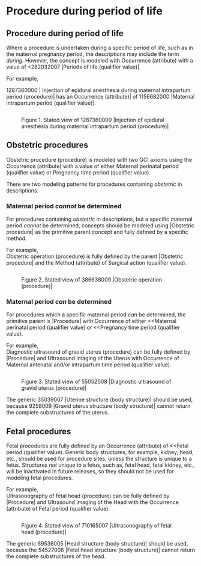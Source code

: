 # Procedure during period of life

## Procedure during period of life

Where a procedure is undertaken during a specific period of life, such as in the maternal pregnancy period, the descriptions may include the term _during._ However, the concept is modeled with Occurrence (attribute) with a value of <282032007 |Periods of life (qualifier value)|.

For example,

1287360000 | Injection of epidural anesthesia during maternal intrapartum period (procedure)| has an Occurrence (attribute)| of 1156682000 |Maternal intrapartum period (qualifier value)|.

<figure><img src="../../../procedure/images/202998742.png" alt=""><figcaption><p>Figure 1. Stated view of 1287360000 |Injection of epidural anesthesia during maternal intrapartum period (procedure)|</p></figcaption></figure>

## Obstetric procedures

Obstetric procedure (procedure) is modeled with two GCI axioms using the Occurrence (attribute) with a value of either Maternal perinatal period (qualifier value) or Pregnancy time period (qualifier value).

There are two modeling patterns for procedures containing _obstetric_ in descriptions.

### Maternal period _cannot_ be determined

For procedures containing _obstetric_ in descriptions, but a specific maternal period _cannot_ be determined, concepts should be modeled using |Obstetric procedure| as the primitive parent concept and fully defined by a specific method.

For example,\
Obstetric operation (procedure) is fully defined by the parent |Obstetric procedure| and the Method (attribute) of Surgical action (qualifier value).

<figure><img src="../../../procedure/images/202998739.png" alt=""><figcaption><p>Figure 2. Stated view of 386638009 |Obstetric operation (procedure)|</p></figcaption></figure>

### Maternal period _can_ be determined

For procedures which a specific maternal period _can_ be determined, the primitive parent is |Procedure| with Occurrence of either <\<Maternal perinatal period (qualifier value) or <\<Pregnancy time period (qualifier value).

For example,\
Diagnostic ultrasound of gravid uterus (procedure) can be fully defined by |Procedure| and Ultrasound imaging of the Uterus with Occurrence of Maternal antenatal and/or intrapartum time period (qualifier value).

<figure><img src="../../../procedure/images/202998740.png" alt=""><figcaption><p>Figure 3. Stated view of 55052008 |Diagnostic ultrasound of gravid uterus (procedure)|</p></figcaption></figure>

The generic 35039007 |Uterine structure (body structure)| should be used, because 9258009 |Gravid uterus structure (body structure)| cannot return the complete substructures of the uterus.

## Fetal procedures

Fetal procedures are fully defined by an Occurrence (attribute) of <\<Fetal period (qualifier value). Generic body structures, for example, kidney, head, etc., should be used for procedure sites, unless the structure is unique to a fetus. Structures _not_ unique to a fetus, such as, fetal head, fetal kidney, etc., will be inactivated in future releases, so they should not be used for modeling fetal procedures.

For example,\
Ultrasonography of fetal head (procedure) can be fully defined by |Procedure| and Ultrasound imaging of the Head with the Occurrence (attribute) of Fetal period (qualifier value).

<figure><img src="../../../procedure/images/202998741.png" alt=""><figcaption><p>Figure 4. Stated view of 710165007 |Ultrasonography of fetal head (procedure)|</p></figcaption></figure>

The generic 69536005 |Head structure (body structure)| should be used, because the 54527006 |Fetal head structure (body structure)| cannot return the complete substructures of the head.
